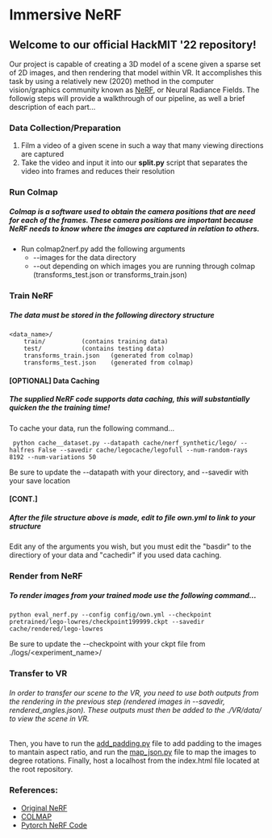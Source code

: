 # Immersive NeRF
## Welcome to our official HackMIT '22 repository!

Our project is capable of creating a 3D model of a scene given a sparse set of 2D images, and then rendering that model within VR. It accomplishes this task by using a relatively new (2020) method in the computer vision/graphics community known as [NeRF](https://www.matthewtancik.com/nerf), or Neural Radiance Fields. The followig steps will provide a walkthrough of our pipeline, as well a brief description of each part...

### Data Collection/Preparation
1. Film a video of a given scene in such a way that many viewing directions are captured
1. Take the video and input it into our **split.py** script that separates the video into frames and reduces their resolution

### Run Colmap
##### Colmap is a software used to obtain the camera positions that are need for each of the frames. These camera positions are important because NeRF needs to know where the images are captured in relation to others. 
* Run colmap2nerf.py add the following arguments
	* --images for the data directory
	* --out depending on which images you are running through colmap (transforms_test.json or transforms_train.json)

### Train NeRF
##### The data must be stored in the following directory structure  

	<data_name>/
		train/			(contains training data)
		test/			(contains testing data)
		transforms_train.json	(generated from colmap)
		transforms_test.json	(generated from colmap)
#### [OPTIONAL] Data Caching
##### The supplied NeRF code supports data caching, this will substantially quicken the the training time!
To cache your data, run the following command...

```
 python cache__dataset.py --datapath cache/nerf_synthetic/lego/ --halfres False --savedir cache/legocache/legofull --num-random-rays 8192 --num-variations 50
```
Be sure to update the --datapath with your directory, and --savedir with your save location

#### [CONT.]
##### After the file structure above is made, edit to file own.yml to link to your structure
Edit any of the arguments you wish, but you must edit the "basdir" to the directiory of your data and "cachedir" if you used data caching.

### Render from NeRF
##### To render images from your trained mode use the following command...
```
python eval_nerf.py --config config/own.yml --checkpoint pretrained/lego-lowres/checkpoint199999.ckpt --savedir cache/rendered/lego-lowres
```

Be sure to update the --checkpoint with your ckpt file from ./logs/<experiment_name>/<ckpt>


### Transfer to VR
###### In order to transfer our scene to the VR, you need to use both outputs from the rendering in the previous step (rendered images in --savedir, rendered_angles.json). These outputs must then be added to the ./VR/data/ to view the scene in VR.

Then, you have to run the [add_padding.py](https://github.com/anayflima/immersive-NeRF-api/blob/main/add_padding.py) file to add padding to the images to mantain aspect ratio, and run the  [map_json.py](https://github.com/anayflima/immersive-NeRF-api/blob/main/map_json.py) file to  map the images to degree rotations. Finally, host a localhost from the index.html file located at the root repository.

### References:
* [Original NeRF](https://www.matthewtancik.com/nerf)
* [COLMAP](https://colmap.github.io)
* [Pytorch NeRF Code](https://github.com/krrish94/nerf-pytorch#readme)